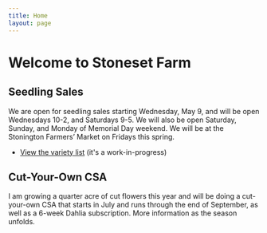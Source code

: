 ```yaml
---
title: Home
layout: page
---
```

# Welcome to Stoneset Farm
## Seedling Sales
We are open for seedling sales starting Wednesday, May 9, and will be open Wednesdays 10-2, and Saturdays 9-5. We will also be open Saturday, Sunday, and Monday of Memorial Day weekend. We will be at the Stonington Farmers’ Market on Fridays this spring. 

* [View the variety list](https://docs.google.com/document/d/1hokT20-DOiCzJk0jXILHkg_kjQ0xzQq65AMgC7nXAhg/edit) (it's a work-in-progress)

## Cut-Your-Own CSA
I am growing a quarter acre of cut flowers this year and will be doing a cut-your-own CSA that starts in July and runs through the end of September, as well as a 6-week Dahlia subscription. More information as the season unfolds.
